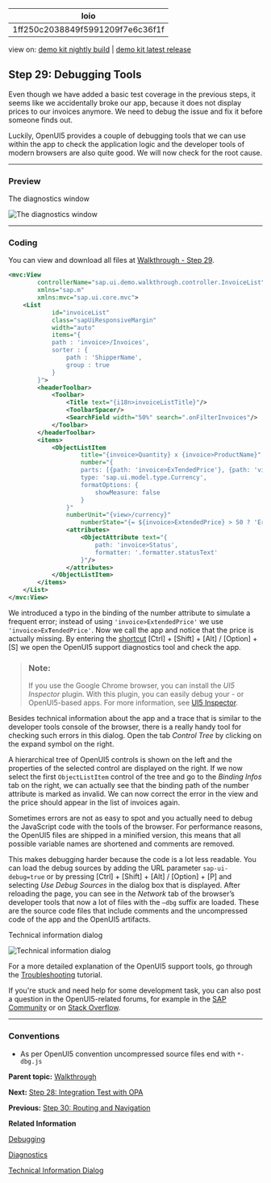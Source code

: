 <!-- loio1ff250c2038849f5991209f7e6c36f1f -->

| loio |
| -----|
| 1ff250c2038849f5991209f7e6c36f1f |

<div id="loio">

view on: [demo kit nightly build](https://openui5nightly.hana.ondemand.com/#/topic/1ff250c2038849f5991209f7e6c36f1f) | [demo kit latest release](https://openui5.hana.ondemand.com/#/topic/1ff250c2038849f5991209f7e6c36f1f)</div>

## Step 29: Debugging Tools

Even though we have added a basic test coverage in the previous steps, it seems like we accidentally broke our app, because it does not display prices to our invoices anymore. We need to debug the issue and fix it before someone finds out.

Luckily, OpenUI5 provides a couple of debugging tools that we can use within the app to check the application logic and the developer tools of modern browsers are also quite good. We will now check for the root cause.

***

<a name="loio1ff250c2038849f5991209f7e6c36f1f__section_chj_s5x_31b"/>

### Preview

   
  
<a name="loio1ff250c2038849f5991209f7e6c36f1f__fig_r1j_pst_mr"/>The diagnostics window

 ![](loioc4e83f0e553c4314a1f24e13972e20df_HiRes.png "The diagnostics window") 

***

<a name="loio1ff250c2038849f5991209f7e6c36f1f__section_dhj_s5x_31b"/>

### Coding

You can view and download all files at [Walkthrough - Step 29](https://openui5.hana.ondemand.com/explored.html#/sample/sap.m.tutorial.walkthrough.29/preview).

``` xml
<mvc:View
		controllerName="sap.ui.demo.walkthrough.controller.InvoiceList"
		xmlns="sap.m"
		xmlns:mvc="sap.ui.core.mvc">
	<List
			id="invoiceList"
			class="sapUiResponsiveMargin"
			width="auto"
			items="{
			path : 'invoice>/Invoices',
			sorter : {
				path : 'ShipperName',
				group : true
			}
		}">
		<headerToolbar>
			<Toolbar>
				<Title text="{i18n>invoiceListTitle}"/>
				<ToolbarSpacer/>
				<SearchField width="50%" search=".onFilterInvoices"/>
			</Toolbar>
		</headerToolbar>
		<items>
			<ObjectListItem
					title="{invoice>Quantity} x {invoice>ProductName}"
					number="{
					parts: [{path: 'invoice>ExTendedPrice'}, {path: 'view>/currency'}],
					type: 'sap.ui.model.type.Currency',
					formatOptions: {
						showMeasure: false
					}
				}"
				numberUnit="{view>/currency}"
					numberState="{=	${invoice>ExtendedPrice} > 50 ? 'Error' : 'Success' }">
				<attributes>
					<ObjectAttribute text="{
						path: 'invoice>Status',
						formatter: '.formatter.statusText'
					}"/>
				</attributes>
			</ObjectListItem>
		</items>
	</List>
</mvc:View>
```

We introduced a typo in the binding of the number attribute to simulate a frequent error; instead of using `'invoice>ExtendedPrice'` we use <code>'invoice&gt;Ex<b>T</b>endedPrice'</code>. Now we call the app and notice that the price is actually missing. By entering the [shortcut](Keyboard_Shortcuts_for_OpenUI5_Tools_154844c.md)  [Ctrl\] + [Shift\] + [Alt\] / [Option\] + [S\]  we open the OpenUI5 support diagnostics tool and check the app.

> ### Note:  
> If you use the Google Chrome browser, you can install the *UI5 Inspector* plugin. With this plugin, you can easily debug your - or OpenUI5-based apps. For more information, see [UI5 Inspector](UI5_Inspector_b24e724.md).

Besides technical information about the app and a trace that is similar to the developer tools console of the browser, there is a really handy tool for checking such errors in this dialog. Open the tab *Control Tree* by clicking on the expand symbol on the right.

A hierarchical tree of OpenUI5 controls is shown on the left and the properties of the selected control are displayed on the right. If we now select the first `ObjectListItem` control of the tree and go to the *Binding Infos* tab on the right, we can actually see that the binding path of the number attribute is marked as invalid. We can now correct the error in the view and the price should appear in the list of invoices again.

Sometimes errors are not as easy to spot and you actually need to debug the JavaScript code with the tools of the browser. For performance reasons, the OpenUI5 files are shipped in a minified version, this means that all possible variable names are shortened and comments are removed.

This makes debugging harder because the code is a lot less readable. You can load the debug sources by adding the URL parameter `sap-ui-debug=true` or by pressing  [Ctrl\] + [Shift\] + [Alt\] / [Option\] + [P\]  and selecting *Use Debug Sources* in the dialog box that is displayed. After reloading the page, you can see in the *Network* tab of the browser’s developer tools that now a lot of files with the `–dbg` suffix are loaded. These are the source code files that include comments and the uncompressed code of the app and the OpenUI5 artifacts.

   
  
<a name="loio1ff250c2038849f5991209f7e6c36f1f__fig_vfz_xgf_yr"/>Technical information dialog

 ![](loio8bf9780408674588af6d33eb6cebadab_LowRes.png "Technical information dialog ") 

For a more detailed explanation of the OpenUI5 support tools, go through the [Troubleshooting](Troubleshooting_5661952.md) tutorial.

If you're stuck and need help for some development task, you can also post a question in the OpenUI5-related forums, for example in the [SAP Community](https://www.sap.com/community/topic/ui5.html) or on [Stack Overflow](https://stackoverflow.com/search?q=sapui5).

***

<a name="loio1ff250c2038849f5991209f7e6c36f1f__section_lvc_gkw_31b"/>

### Conventions

-   As per OpenUI5 convention uncompressed source files end with `*-dbg.js`


**Parent topic:** [Walkthrough](Walkthrough_3da5f4b.md "In this tutorial we will introduce you to all major development paradigms of OpenUI5.")

**Next:** [Step 28: Integration Test with OPA](Step_28_Integration_Test_with_OPA_9bf4dce.md "If we want to test interaction patterns or more visual features of our app, we can also write an integration test.")

**Previous:** [Step 30: Routing and Navigation](Step_30_Routing_and_Navigation_e5200ee.md "So far, we have put all app content on one single page. As we add more and more features, we want to split the content and put it on separate pages.")

**Related Information**  


[Debugging](Debugging_c9b0f8c.md#loioc9b0f8cca852443f9b8d3bf8ba5626ab "When developing apps, searching for bugs is an inevitable part of the process. To analyze an issue, you can use the developer tools of your browser and built-in OpenUI5 tools. In this section, we give an overview of the OpenUI5 tools you can use when debugging. To learn more about the developer tools of your browser, check the documentation of the browser.")

[Diagnostics](Diagnostics_6ec18e8.md#loio6ec18e80b0ce47f290bc2645b0cc86e6 "The Diagnostics window available in OpenUI5 is a support tool that runs within an existing OpenUI5 app.")

[Technical Information Dialog](Technical_Information_Dialog_616a3ef.md#loio616a3ef07f554e20a3adf749c11f64e9 "The Technical Information dialog shows details of the OpenUI5 version currently being used in an app built with OpenUI5. You can use the Technical Information dialog to enable debug resources and open additional support tools to debug your app.")

